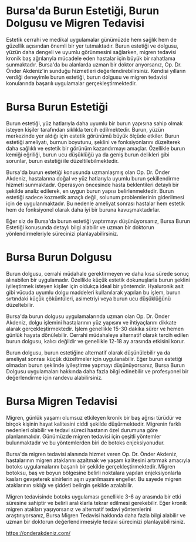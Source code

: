 # Bursa'da Burun Estetiği, Burun Dolgusu ve Migren Tedavisi
Estetik cerrahi ve medikal uygulamalar günümüzde hem sağlık hem de güzellik açısından önemli bir yer tutmaktadır. Burun estetiği ve dolgusu, yüzün daha dengeli ve uyumlu görünmesini sağlarken, migren tedavisi kronik baş ağrılarıyla mücadele eden hastalar için büyük bir rahatlama sunmaktadır. Bursa'da bu alanlarda uzman bir doktor arıyorsanız, Op. Dr. Önder Akdeniz'in sunduğu hizmetleri değerlendirebilirsiniz. Kendisi yılların verdiği deneyimle burun estetiği, burun dolgusu ve migren tedavisi konularında başarılı uygulamalar gerçekleştirmektedir.

# Bursa Burun Estetiği

Burun estetiği, yüz hatlarıyla daha uyumlu bir burun yapısına sahip olmak isteyen kişiler tarafından sıklıkla tercih edilmektedir. Burun, yüzün merkezinde yer aldığı için estetik görünümü büyük ölçüde etkiler. Burun estetiği ameliyatı, burnun boyutunu, şeklini ve fonksiyonlarını düzelterek daha sağlıklı ve estetik bir görünüm kazandırmayı amaçlar. Özellikle burun kemiği eğriliği, burun ucu düşüklüğü ya da geniş burun delikleri gibi sorunlar, burun estetiği ile düzeltilebilmektedir.

Bursa'da burun estetiği konusunda uzmanlaşmış olan Op. Dr. Önder Akdeniz, hastalarına doğal ve yüz hatlarıyla uyumlu burun şekillendirme hizmeti sunmaktadır. Operasyon öncesinde hasta beklentileri detaylı bir şekilde analiz edilerek, en uygun burun yapısı belirlenmektedir. Burun estetiği sadece kozmetik amaçlı değil, solunum problemlerinin giderilmesi için de uygulanmaktadır. Bu nedenle ameliyat sonrası hastalar hem estetik hem de fonksiyonel olarak daha iyi bir buruna kavuşmaktadırlar.

Eğer siz de Bursa'da burun estetiği yaptırmayı düşünüyorsanız, Bursa Burun Estetiği konusunda detaylı bilgi alabilir ve uzman bir doktorun yönlendirmeleriyle sürecinizi planlayabilirsiniz.

# Bursa Burun Dolgusu

Burun dolgusu, cerrahi müdahale gerektirmeyen ve daha kısa sürede sonuç alınabilen bir uygulamadır. Özellikle küçük estetik dokunuşlarla burun şeklini iyileştirmek isteyen kişiler için oldukça ideal bir yöntemdir. Hyaluronik asit gibi vücuda uyumlu dolgu maddeleri kullanılarak yapılan bu işlem, burun sırtındaki küçük çöküntüleri, asimetriyi veya burun ucu düşüklüğünü düzeltebilir.

Bursa'da burun dolgusu uygulamalarında uzman olan Op. Dr. Önder Akdeniz, dolgu işlemini hastalarının yüz yapısını ve ihtiyaçlarını dikkate alarak gerçekleştirmektedir. İşlem genellikle 15-30 dakika sürer ve hemen günlük hayata dönülebilir. Cerrahi müdahaleye alternatif olarak tercih edilen burun dolgusu, kalıcı değildir ve genellikle 12-18 ay arasında etkisini korur.

Burun dolgusu, burun estetiğine alternatif olarak düşünülebilir ya da ameliyat sonrası küçük düzeltmeler için uygulanabilir. Eğer burun estetiği olmadan burun şeklinde iyileştirme yapmayı düşünüyorsanız, Bursa Burun Dolgusu uygulamaları hakkında daha fazla bilgi edinebilir ve profesyonel bir değerlendirme için randevu alabilirsiniz.

# Bursa Migren Tedavisi

Migren, günlük yaşamı olumsuz etkileyen kronik bir baş ağrısı türüdür ve birçok kişinin hayat kalitesini ciddi şekilde düşürmektedir. Migrenin farklı nedenleri olabilir ve tedavi süreci hastanın özel durumuna göre planlanmalıdır. Günümüzde migren tedavisi için çeşitli yöntemler bulunmaktadır ve bu yöntemlerden biri de botoks enjeksiyonudur.

Bursa'da migren tedavisi alanında hizmet veren Op. Dr. Önder Akdeniz, hastalarının migren ataklarını azaltmak ve yaşam kalitesini artırmak amacıyla botoks uygulamalarını başarılı bir şekilde gerçekleştirmektedir. Migren botoksu, baş ve boyun bölgesine belirli noktalara yapılan enjeksiyonlarla kasları gevşeterek sinirlerin aşırı uyarılmasını engeller. Bu sayede migren ataklarının sıklığı ve şiddeti belirgin şekilde azalabilir.

Migren tedavisinde botoks uygulaması genellikle 3-6 ay arasında bir etki süresine sahiptir ve belirli aralıklarla tekrar edilmesi gerekebilir. Eğer kronik migren atakları yaşıyorsanız ve alternatif tedavi yöntemlerini araştırıyorsanız, Bursa Migren Tedavisi hakkında daha fazla bilgi alabilir ve uzman bir doktorun değerlendirmesiyle tedavi sürecinizi planlayabilirsiniz.

https://onderakdeniz.com/
